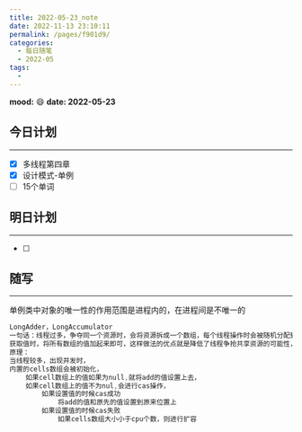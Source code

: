 ```yaml
---
title: 2022-05-23_note
date: 2022-11-13 23:10:11
permalink: /pages/f901d9/
categories:
  - 每日随笔
  - 2022-05
tags:
  - 
---
```

**mood:** :smile:  									**date: 2022-05-23**  
## 今日计划  
------
- [x]  多线程第四章
- [x]  设计模式-单例
- [ ]  15个单词
## 明日计划  
------
- [ ]  
## 随写 
------

单例类中对象的唯一性的作用范围是进程内的，在进程间是不唯一的





```java
LongAdder，LongAccumulator 
一句话：线程过多，争夺同一个资源时，会将资源拆成一个数组，每个线程操作时会被随机分配到其中一个数组，
获取值时，将所有数组的值加起来即可，这样做法的优点就是降低了线程争抢共享资源的可能性，cas时间也会大大减小。
原理：
当线程较多，出现并发时，
内置的cells数组会被初始化，
    如果cell数组上的值如果为null,就将add的值设置上去，
	如果cell数组上的值不为nul,会进行cas操作，
    	如果设置值的时候cas成功
    		将add的值和原先的值设置到原来位置上
    	如果设置值的时候cas失败
    		如果cells数组大小小于cpu个数，则进行扩容
```



